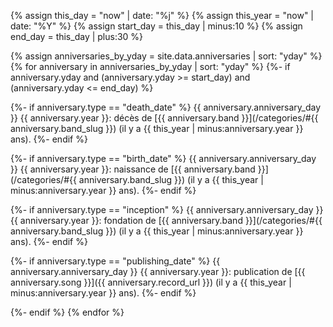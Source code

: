 {% assign this_day = "now" | date: "%j" %}
{% assign this_year = "now" | date: "%Y" %}
{% assign start_day = this_day | minus:10 %}
{% assign end_day = this_day | plus:30 %}

{% assign anniversaries_by_yday = site.data.anniversaries | sort: "yday" %}
{% for anniversary in anniversaries_by_yday | sort: "yday" %}
  {%- if anniversary.yday and (anniversary.yday >= start_day) and (anniversary.yday <= end_day) %}

{%- if anniversary.type == "death_date" %}
{{ anniversary.anniversary_day }} {{ anniversary.year }}: décès de [{{ anniversary.band }}](/categories/#{{ anniversary.band_slug }}) (il y a {{ this_year | minus:anniversary.year }} ans).
{%- endif %}

{%- if anniversary.type == "birth_date" %}
{{ anniversary.anniversary_day }} {{ anniversary.year }}: naissance de [{{ anniversary.band }}](/categories/#{{ anniversary.band_slug }}) (il y a {{ this_year | minus:anniversary.year }} ans).
{%- endif %}

{%- if anniversary.type == "inception" %}
{{ anniversary.anniversary_day }} {{ anniversary.year }}: fondation de [{{ anniversary.band }}](/categories/#{{ anniversary.band_slug }}) (il y a {{ this_year | minus:anniversary.year }} ans).
{%- endif %}

{%- if anniversary.type == "publishing_date" %}
{{ anniversary.anniversary_day }} {{ anniversary.year }}: publication de [{{ anniversary.song }}]({{ anniversary.record_url }}) (il y a {{ this_year | minus:anniversary.year }} ans).
{%- endif %}

  {%- endif %}
{% endfor %}
